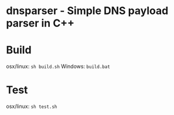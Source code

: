 # dnsparser - Simple DNS payload parser in C++

# Build
osx/linux:
```sh build.sh```
Windows:
```build.bat```

# Test
osx/linux:
```sh test.sh```
